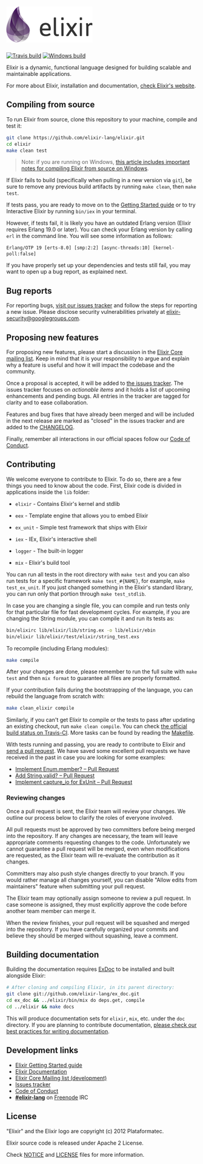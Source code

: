 ![Elixir](https://github.com/elixir-lang/elixir-lang.github.com/raw/master/images/logo/logo.png)
=========
[![Travis build](https://secure.travis-ci.org/elixir-lang/elixir.svg?branch=master
"Build Status")](https://travis-ci.org/elixir-lang/elixir)
[![Windows build](https://ci.appveyor.com/api/projects/status/macwuxq7aiiv61g1?svg=true)](https://ci.appveyor.com/project/josevalim/elixir)


Elixir is a dynamic, functional language designed for building scalable and maintainable applications.

For more about Elixir, installation and documentation,
[check Elixir's website](http://elixir-lang.org/).

## Compiling from source

To run Elixir from source, clone this repository to your machine, compile and test it:

```sh
git clone https://github.com/elixir-lang/elixir.git
cd elixir
make clean test
```

> Note: if you are running on Windows,
[this article includes important notes for compiling Elixir from source
on Windows](https://github.com/elixir-lang/elixir/wiki/Windows).

If Elixir fails to build (specifically when pulling in a new version via
`git`), be sure to remove any previous build artifacts by running
`make clean`, then `make test`.

If tests pass, you are ready to move on to the [Getting Started guide][1]
or to try Interactive Elixir by running `bin/iex` in your terminal.

However, if tests fail, it is likely you have an outdated Erlang version
(Elixir requires Erlang 19.0 or later). You can check your Erlang version
by calling `erl` in the command line. You will see some information as follows:

    Erlang/OTP 19 [erts-8.0] [smp:2:2] [async-threads:10] [kernel-poll:false]

If you have properly set up your dependencies and tests still fail,
you may want to open up a bug report, as explained next.

## Bug reports

For reporting bugs, [visit our issues tracker][2] and follow the steps
for reporting a new issue. Please disclose security vulnerabilities
privately at elixir-security@googlegroups.com.

## Proposing new features

For proposing new features, please start a discussion in the
[Elixir Core mailing list][3]. Keep in mind that it is your responsibility
to argue and explain why a feature is useful and how it will impact the
codebase and the community.

Once a proposal is accepted, it will be added to [the issues tracker][2].
The issues tracker focuses on *actionable items* and it holds a list of
upcoming enhancements and pending bugs. All entries in the tracker are
tagged for clarity and to ease collaboration.

Features and bug fixes that have already been merged and will be included
in the next release are marked as "closed" in the issues tracker and are
added to the [CHANGELOG](CHANGELOG.md).

Finally, remember all interactions in our official spaces follow our
[Code of Conduct][7].

## Contributing

We welcome everyone to contribute to Elixir. To do so, there are a few
things you need to know about the code. First, Elixir code is divided
in applications inside the `lib` folder:

* `elixir` - Contains Elixir's kernel and stdlib

* `eex` - Template engine that allows you to embed Elixir

* `ex_unit` - Simple test framework that ships with Elixir

* `iex` - IEx, Elixir's interactive shell

* `logger` - The built-in logger

* `mix` - Elixir's build tool

You can run all tests in the root directory with `make test` and you can
also run tests for a specific framework `make test_#{NAME}`, for example,
`make test_ex_unit`. If you just changed something in the Elixir's standard
library, you can run only that portion through `make test_stdlib`.

In case you are changing a single file, you can compile and run tests only
for that particular file for fast development cycles. For example, if you
are changing the String module, you can compile it and run its tests as:

```sh
bin/elixirc lib/elixir/lib/string.ex -o lib/elixir/ebin
bin/elixir lib/elixir/test/elixir/string_test.exs
```

To recompile (including Erlang modules):

```sh
make compile
```

After your changes are done, please remember to run the full suite with
`make test` and then `mix format` to guarantee all files are properly
formatted.

If your contribution fails during the bootstrapping of the language,
you can rebuild the language from scratch with:

```sh
make clean_elixir compile
```

Similarly, if you can't get Elixir to compile or the tests to pass after
updating an existing checkout, run `make clean compile`. You can check
[the official build status on Travis-CI](https://travis-ci.org/elixir-lang/elixir).
More tasks can be found by reading the [Makefile](./Makefile).

With tests running and passing, you are ready to contribute to Elixir and
[send a pull request](https://help.github.com/articles/using-pull-requests/).
We have saved some excellent pull requests we have received in the past in
case you are looking for some examples:

* [Implement Enum.member? – Pull Request](https://github.com/elixir-lang/elixir/pull/992)
* [Add String.valid? – Pull Request](https://github.com/elixir-lang/elixir/pull/1058)
* [Implement capture_io for ExUnit – Pull Request](https://github.com/elixir-lang/elixir/pull/1059)

### Reviewing changes

Once a pull request is sent, the Elixir team will review your changes.
We outline our process below to clarify the roles of everyone involved.

All pull requests must be approved by two committers before being merged into
the repository. If any changes are necessary, the team will leave appropriate
comments requesting changes to the code. Unfortunately we cannot guarantee a
pull request will be merged, even when modifications are requested, as the Elixir
team will re-evaluate the contribution as it changes.

Committers may also push style changes directly to your branch. If you would
rather manage all changes yourself, you can disable "Allow edits from maintainers"
feature when submitting your pull request.

The Elixir team may optionally assign someone to review a pull request.
In case someone is assigned, they must explicitly approve the code before
another team member can merge it.

When the review finishes, your pull request will be squashed and merged
into the repository. If you have carefully organized your commits and
believe they should be merged without squashing, leave a comment.

## Building documentation

Building the documentation requires [ExDoc](https://github.com/elixir-lang/ex_doc)
to be installed and built alongside Elixir:

```sh
# After cloning and compiling Elixir, in its parent directory:
git clone git://github.com/elixir-lang/ex_doc.git
cd ex_doc && ../elixir/bin/mix do deps.get, compile
cd ../elixir && make docs
```

This will produce documentation sets for `elixir`, `mix`, etc. under
the `doc` directory. If you are planning to contribute documentation,
[please check our best practices for writing documentation](https://hexdocs.pm/elixir/writing-documentation.html).

## Development links

  * [Elixir Getting Started guide][1]
  * [Elixir Documentation][6]
  * [Elixir Core Mailing list (development)][3]
  * [Issues tracker][2]
  * [Code of Conduct][7]
  * **[#elixir-lang][4]** on [Freenode][5] IRC

  [1]: https://elixir-lang.org/getting-started/introduction.html
  [2]: https://github.com/elixir-lang/elixir/issues
  [3]: https://groups.google.com/group/elixir-lang-core
  [4]: https://webchat.freenode.net/?channels=#elixir-lang
  [5]: http://www.freenode.net
  [6]: http://elixir-lang.org/docs.html
  [7]: CODE_OF_CONDUCT.md

## License

"Elixir" and the Elixir logo are copyright (c) 2012 Plataformatec.

Elixir source code is released under Apache 2 License.

Check [NOTICE](NOTICE) and [LICENSE](LICENSE) files for more
information.
